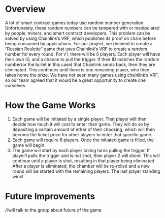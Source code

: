 # Overview
A lot of smart contract games today use random number generation. Unfortunately, these random numbers can be tampered with or manipulated by people, miners, and smart contract developers. This problem can be solved by using Chainlink’s VRF, which publishes its proof on chain before being consumed by applications.
For our project, we decided to create a “Russian Roulette” game that uses Chainlink’s VRF to create a random number for every round. For v1, there will be 6 players. Each player will have their own ID, and a chance to pull the trigger. If their ID matches the random number(or the bullet in this case) that Chainlink sends back, then they are eliminated. This continues until there is one remaining player, who then takes home the prize.
We have not seen many games using chainlink’s VRF, so our team agreed that it would be a great opportunity to create one ourselves.

# How the Game Works
1. Each game will be initiated by a single player. That player will then decide how much it will cost to enter their game. They will do so by depositing a certain amount of ether of their choosing, which will then become the ticket price for other players to enter that specific game. 
2. Each game will require 6 players. Once the initiated game is filled, the game will begin.
3. The game will start by each player taking turns pulling the trigger. If player1 pulls the trigger and is not shot, then player 2 will shoot. This will continue until a player is shot, resulting in that player being eliminated. After a player is eliminated, the chamber will be re-rolled and a new round will be started with the remaining players. The last player standing wins! 

# Future Improvements
//will talk to the group about future of the game
